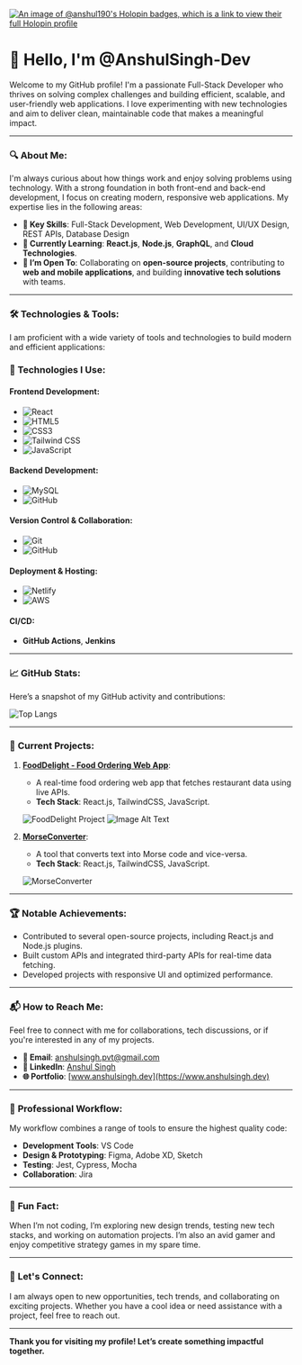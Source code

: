 [![An image of @anshul190's Holopin badges, which is a link to view their full Holopin profile](https://holopin.me/anshul190)](https://holopin.io/@anshulsingh-dev)
# 👋 **Hello, I'm @AnshulSingh-Dev**

Welcome to my GitHub profile! I'm a passionate Full-Stack Developer who thrives on solving complex challenges and building efficient, scalable, and user-friendly web applications. I love experimenting with new technologies and aim to deliver clean, maintainable code that makes a meaningful impact.

---

### 🔍 **About Me**:

I'm always curious about how things work and enjoy solving problems using technology. With a strong foundation in both front-end and back-end development, I focus on creating modern, responsive web applications. My expertise lies in the following areas:

- **🔧 Key Skills**: Full-Stack Development, Web Development, UI/UX Design, REST APIs, Database Design
- **🌱 Currently Learning**: **React.js**, **Node.js**, **GraphQL**, and **Cloud Technologies**.
- **💼 I’m Open To**: Collaborating on **open-source projects**, contributing to **web and mobile applications**, and building **innovative tech solutions** with teams.

---

### 🛠 **Technologies & Tools**:

I am proficient with a wide variety of tools and technologies to build modern and efficient applications:

### 🔧 Technologies I Use:

#### **Frontend Development**:
- ![React](https://img.shields.io/badge/React-61DAFB?style=for-the-badge&logo=react&logoColor=black)
- ![HTML5](https://img.shields.io/badge/HTML5-E34F26?style=for-the-badge&logo=html5&logoColor=white)
- ![CSS3](https://img.shields.io/badge/CSS3-1572B6?style=for-the-badge&logo=css3&logoColor=white)
- ![Tailwind CSS](https://img.shields.io/badge/TailwindCSS-38B2AC?style=for-the-badge&logo=tailwindcss&logoColor=white)
- ![JavaScript](https://img.shields.io/badge/JavaScript-F7DF1E?style=for-the-badge&logo=javascript&logoColor=black)

#### **Backend Development**:
- ![MySQL](https://img.shields.io/badge/MySQL-4479A1?style=for-the-badge&logo=mysql&logoColor=white)
- ![GitHub](https://img.shields.io/badge/GitHub-181717?style=for-the-badge&logo=github&logoColor=white)

#### **Version Control & Collaboration**:
- ![Git](https://img.shields.io/badge/Git-F05032?style=for-the-badge&logo=git&logoColor=white)
- ![GitHub](https://img.shields.io/badge/GitHub-181717?style=for-the-badge&logo=github&logoColor=white)

#### **Deployment & Hosting**:
- ![Netlify](https://img.shields.io/badge/Netlify-00C7B7?style=for-the-badge&logo=netlify&logoColor=white)
- ![AWS](https://img.shields.io/badge/Amazon_Web_Services-232F3E?style=for-the-badge&logo=amazonaws&logoColor=white)
#### **CI/CD**:
- **GitHub Actions**, **Jenkins**

---

### 📈 **GitHub Stats**:
Here’s a snapshot of my GitHub activity and contributions:

![Top Langs](https://github-readme-stats.vercel.app/api/top-langs/?username=AnshulSingh-Dev&hide=html&layout=compact)



---

### 🌱 **Current Projects**:

1. **[FoodDelight - Food Ordering Web App](https://github.com/AnshulSingh-Dev/FoodDelight-Web)**:
   - A real-time food ordering web app that fetches restaurant data using live APIs.
   - **Tech Stack**: React.js, TailwindCSS, JavaScript.

   ![FoodDelight Project](https://via.placeholder.com/600x300.png?text=FoodDelight+Web+App)
![Image Alt Text](https://github.com/your-username/your-repository/raw/main/path/to/your/image.jpg)


2. **[MorseConverter](https://github.com/AnshulSingh-Dev/MorseConverter)**:
   - A tool that converts text into Morse code and vice-versa.
   - **Tech Stack**: React.js, TailwindCSS, JavaScript.

   ![MorseConverter](https://via.placeholder.com/600x300.png?text=Morse+Code+Converter)

---

### 🏆 **Notable Achievements**:
- Contributed to several open-source projects, including React.js and Node.js plugins.
- Built custom APIs and integrated third-party APIs for real-time data fetching.
- Developed projects with responsive UI and optimized performance.

---

### 📬 **How to Reach Me**:

Feel free to connect with me for collaborations, tech discussions, or if you're interested in any of my projects.

- **📧 Email**: [anshulsingh.pvt@gmail.com](mailto:anshulsingh.pvt@gmail.com)
- **🔗 LinkedIn**: [Anshul Singh](https://www.linkedin.com/in/anshulsingh/)
- **🌐 Portfolio**: [www.anshulsingh.dev](https://www.anshulsingh.dev)

---

### 🔧 **Professional Workflow**:
My workflow combines a range of tools to ensure the highest quality code:
- **Development Tools**: VS Code
- **Design & Prototyping**: Figma, Adobe XD, Sketch
- **Testing**: Jest, Cypress, Mocha
- **Collaboration**: Jira

---

### 🌟 **Fun Fact**:
When I’m not coding, I’m exploring new design trends, testing new tech stacks, and working on automation projects. I’m also an avid gamer and enjoy competitive strategy games in my spare time. 

---

### 🚀 **Let's Connect**:
I am always open to new opportunities, tech trends, and collaborating on exciting projects. Whether you have a cool idea or need assistance with a project, feel free to reach out.

---

**Thank you for visiting my profile! Let’s create something impactful together.**
